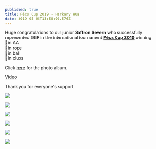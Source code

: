 ```yaml
---
published: true
title: Pècs Cup 2019 - Harkany HUN
date: 2019-05-05T13:58:00.576Z
---
```

Huge congratulations to our junior **Saffron Severn** who successfully represented GBR in the international tournament [**Pècs Cup 2019**](https://twitter.com/rhythmic_excel/status/1125300771896143872) winning \
🥉in AA\
🥈in rope\
🥉in ball\
🥉in clubs

Click [here](https://www.facebook.com/pg/Rhythmic-Excellence-787019504729313/photos/?tab=album&album_id=2163020923795824) for the photo album.

[Video](https://youtu.be/ezXW0cQ9Y3c)

Thank you for everyone's support

![](/assets/img_20190505_203849.jpg)

![](/assets/img_20190505_202407.jpg)

![](/assets/img_20190503_121201.jpg)

![](/assets/img_20190506_100428_370.jpg)

![](/assets/img_20190504_094518.jpg)

![](/assets/img_20190506_100428_359.jpg)

